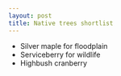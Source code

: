 ```yaml
---
layout: post
title: Native trees shortlist
---
```

- Silver maple for floodplain
- Serviceberry for wildlife
- Highbush cranberry
